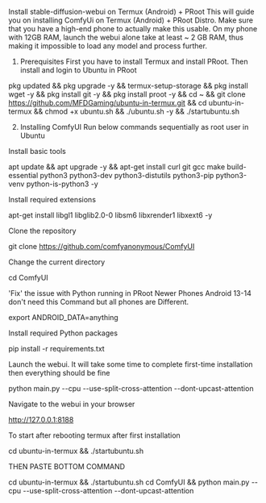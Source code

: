 Install stable-diffusion-webui on Termux (Android) + PRoot
This will guide you on installing ComfyUi on Termux (Android) + PRoot Distro. Make sure that you have a high-end phone to actually make this usable. On my phone with 12GB RAM, launch the webui alone take at least ~ 2 GB RAM, thus making it impossible to load any model and process further.




1. Prerequisites
First you have to install Termux and install PRoot. Then install and login to Ubuntu in PRoot

pkg updated && pkg upgrade -y && termux-setup-storage &&
pkg install wget -y && pkg install git -y && pkg install proot -y &&
cd ~ && git clone https://github.com/MFDGaming/ubuntu-in-termux.git && cd ubuntu-in-termux && chmod +x ubuntu.sh && ./ubuntu.sh -y && ./startubuntu.sh 




2. Installing ComfyUI 
Run below commands sequentially as root user in Ubuntu

Install basic tools

apt update && apt upgrade -y && apt-get install curl git gcc make build-essential python3 python3-dev python3-distutils python3-pip python3-venv python-is-python3 -y 

Install required extensions

apt-get install libgl1 libglib2.0-0 libsm6 libxrender1 libxext6 -y

Clone the repository

git clone https://github.com/comfyanonymous/ComfyUI

Change the current directory

cd ComfyUI

'Fix' the issue with Python running in PRoot
Newer Phones Android 13-14 don't need this Command but all phones are Different.

export ANDROID_DATA=anything 

Install required Python packages

pip install -r requirements.txt 


Launch the webui. It will take some time to complete first-time installation then everything should be fine

python main.py --cpu --use-split-cross-attention --dont-upcast-attention 


Navigate to the webui in your browser 

http://127.0.0.1:8188

To start after rebooting termux after first installation 

cd ubuntu-in-termux && ./startubuntu.sh

THEN PASTE BOTTOM COMMAND 

cd ubuntu-in-termux && ./startubuntu.sh
cd ComfyUI && python main.py --cpu --use-split-cross-attention --dont-upcast-attention 
